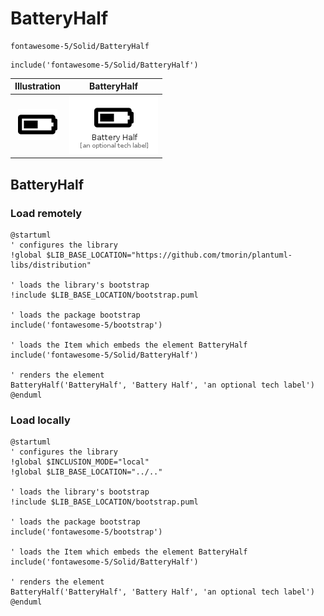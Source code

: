 # BatteryHalf


```text
fontawesome-5/Solid/BatteryHalf
```

```text
include('fontawesome-5/Solid/BatteryHalf')
```



| Illustration | BatteryHalf |
| :---: | :---: |
| ![illustration for Illustration](../../fontawesome-5/Solid/BatteryHalf.png) | ![illustration for BatteryHalf](../../fontawesome-5/Solid/BatteryHalf.Local.png) |




## BatteryHalf

### Load remotely
```plantuml
@startuml
' configures the library
!global $LIB_BASE_LOCATION="https://github.com/tmorin/plantuml-libs/distribution"

' loads the library's bootstrap
!include $LIB_BASE_LOCATION/bootstrap.puml

' loads the package bootstrap
include('fontawesome-5/bootstrap')

' loads the Item which embeds the element BatteryHalf
include('fontawesome-5/Solid/BatteryHalf')

' renders the element
BatteryHalf('BatteryHalf', 'Battery Half', 'an optional tech label')
@enduml
```

### Load locally
```plantuml
@startuml
' configures the library
!global $INCLUSION_MODE="local"
!global $LIB_BASE_LOCATION="../.."

' loads the library's bootstrap
!include $LIB_BASE_LOCATION/bootstrap.puml

' loads the package bootstrap
include('fontawesome-5/bootstrap')

' loads the Item which embeds the element BatteryHalf
include('fontawesome-5/Solid/BatteryHalf')

' renders the element
BatteryHalf('BatteryHalf', 'Battery Half', 'an optional tech label')
@enduml
```

